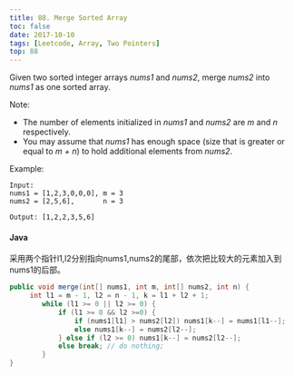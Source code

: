 ```yaml
---
title: 88. Merge Sorted Array
toc: false
date: 2017-10-10
tags: [Leetcode, Array, Two Pointers]
top: 88
---
```



Given two sorted integer arrays *nums1* and *nums2*, merge *nums2* into *nums1* as one sorted array.

Note:

* The number of elements initialized in *nums1* and *nums2* are *m* and *n* respectively.
* You may assume that *nums1* has enough space (size that is greater or equal to *m + n*) to hold additional elements from *nums2*.

Example:

```
Input:
nums1 = [1,2,3,0,0,0], m = 3
nums2 = [2,5,6],       n = 3

Output: [1,2,2,3,5,6]
```

#### Java

采用两个指针l1,l2分别指向nums1,nums2的尾部，依次把比较大的元素加入到nums1的后部。

```Java
public void merge(int[] nums1, int m, int[] nums2, int n) {
     int l1 = m - 1, l2 = n - 1, k = l1 + l2 + 1;
        while (l1 >= 0 || l2 >= 0) {
            if (l1 >= 0 && l2 >=0) {
                if (nums1[l1] > nums2[l2]) nums1[k--] = nums1[l1--];
                else nums1[k--] = nums2[l2--];
            } else if (l2 >= 0) nums1[k--] = nums2[l2--];
            else break; // do nothing;
        }
}
```